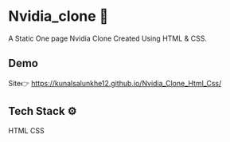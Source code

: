 
# Nvidia_clone 👥

A Static One page Nvidia Clone Created Using HTML & CSS.


## Demo

Site👉  https://kunalsalunkhe12.github.io/Nvidia_Clone_Html_Css/




## Tech Stack ⚙️

HTML CSS 

